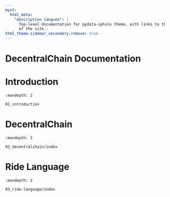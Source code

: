 ```yaml
---
myst:
  html_meta:
    "description lang=en": |
      Top-level documentation for pydata-sphinx theme, with links to the rest
      of the site..
html_theme.sidebar_secondary.remove: true
---
```


# DecentralChain Documentation
<!---
```{gallery-grid}
:grid-columns: 1 2 2 3

- header: "{guilabel}`B` Built with Bootstrap"
  content: "Use Bootstrap classes and functionality in your documentation."
- header: "⚡ Responsive Design"
  content: "Site sections will change behavior and size at different screen sizes."
- header: "🌗 Light / Dark theme"
  content: "Users can toggle between light and dark themes interactively."
- header: "🎨 Customizable UI and themes"
  content: "Customize colors and branding with CSS variables, and build custom UIs with [Sphinx Design](user_guide/web-components)."
- header: "{fab}`python` Supports PyData and Jupyter"
  content: "CSS and UI support for Jupyter extensions and PyData execution outputs."
  link: "examples/pydata.html"
- header: "💡 Example Gallery"
  content: "See our gallery of projects that use this theme."
  link: "examples/gallery.html"
```
-->
# Introduction

```{toctree}
:maxdepth: 2

01_introduction
```

# DecentralChain

```{toctree}
:maxdepth: 2

02_decentralchain/index
```

# Ride Language

```{toctree}
:maxdepth: 2

03_ride-language/index
```